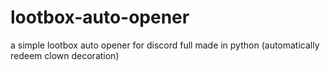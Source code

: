 # lootbox-auto-opener
a simple lootbox auto opener for discord full made in python (automatically redeem clown decoration)
